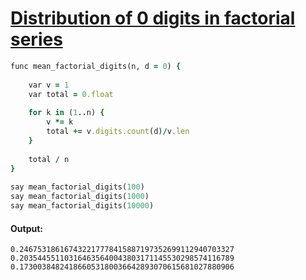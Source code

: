 [1]: https://rosettacode.org/wiki/Distribution_of_0_digits_in_factorial_series

# [Distribution of 0 digits in factorial series][1]

```ruby
func mean_factorial_digits(n, d = 0) {
 
    var v = 1
    var total = 0.float
 
    for k in (1..n) {
        v *= k
        total += v.digits.count(d)/v.len
    }
 
    total / n
}
 
say mean_factorial_digits(100)
say mean_factorial_digits(1000)
say mean_factorial_digits(10000)
```

#### Output:
```
0.246753186167432217778415887197352699112940703327
0.203544551103164635640043803171145530298574116789
0.173003848241866053180036642893070615681027880906
```
